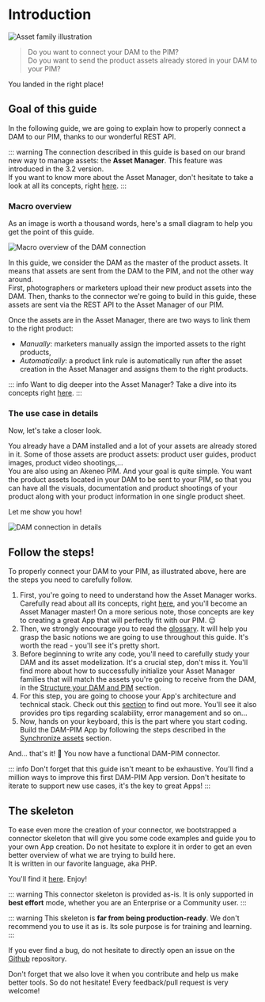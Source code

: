 # Introduction
![Asset family illustration](../../img/illustrations/illus--Assetfamily.svg)

> Do you want to connect your DAM to the PIM?  
> Do you want to send the product assets already stored in your DAM to your PIM?  

You landed in the right place!

## Goal of this guide

In the following guide, we are going to explain how to properly connect a DAM to our PIM, thanks to our wonderful REST API.

::: warning
The connection described in this guide is based on our brand new way to manage assets: the **Asset Manager**. This feature was introduced in the 3.2 version.  
If you want to know more about the Asset Manager, don't hesitate to take a look at all its concepts, right [here](/concepts/asset-manager.html).
:::

### Macro overview

As an image is worth a thousand words, here's a small diagram to help you get the point of this guide.

![Macro overview of the DAM connection](../../img/guides/dam-connection-macro.svg)

In this guide, we consider the DAM as the master of the product assets. It means that assets are sent from the DAM to the PIM, and not the other way around.  
First, photographers or marketers upload their new product assets into the DAM. Then, thanks to the connector we're going to build in this guide, these assets are sent via the REST API to the Asset Manager of our PIM.  

Once the assets are in the Asset Manager, there are two ways to link them to the right product:
- _Manually_: marketers manually assign the imported assets to the right products,
- _Automatically_: a product link rule is automatically run after the asset creation in the Asset Manager and assigns them to the right products.

::: info
Want to dig deeper into the Asset Manager? Take a dive into its concepts right [here](/concepts/asset-manager.html).
:::

### The use case in details

Now, let's take a closer look. 

You already have a DAM installed and a lot of your assets are already stored in it. Some of those assets are product assets: product user guides, product images, product video shootings,...  
You are also using an Akeneo PIM. And your goal is quite simple. You want the product assets located in your DAM to be sent to your PIM, so that you can have all the visuals, documentation and product shootings of your product along with your product information in one single product sheet.

Let me show you how!

![DAM connection in details](../../img/guides/dam-connection-detailed.svg)

## Follow the steps!

To properly connect your DAM to your PIM, as illustrated above, here are the steps you need to carefully follow. 
1. First, you're going to need to understand how the Asset Manager works. Carefully read about all its concepts, right [here](/concepts/asset-manager.html), and you'll become an Asset Manager master! On a more serious note, those concepts are key to creating a great App that will perfectly fit with our PIM. 😉
2. Then, we strongly encourage you to read the [glossary](glossary.html). It will help you grasp the basic notions we are going to use throughout this guide. It's worth the read - you'll see it's pretty short.
3. Before beginning to write any code, you'll need to carefully study your DAM and its asset modelization. It's a crucial step, don't miss it. You'll find more about how to successfully initialize your Asset Manager families that will match the assets you're going to receive from the DAM, in the [Structure your DAM and PIM](pre-requisites.html) section.
4. For this step, you are going to choose your App's architecture and technical stack. Check out this [section](technical-stack.html) to find out more. You'll see it also provides pro tips regarding scalability, error management and so on...
5. Now, hands on your keyboard, this is the part where you start coding. Build the DAM-PIM App by following the steps described in the [Synchronize assets](synchronize-assets.html) section.

And... that's it! :tada: You now have a functional DAM-PIM connector.

::: info
Don't forget that this guide isn't meant to be exhaustive. You'll find a million ways to improve this first DAM-PIM App version. Don't hesitate to iterate to support new use cases, it's the key to great Apps!
:::

## The skeleton

To ease even more the creation of your connector, we bootstrapped a connector skeleton that will give you some code examples and guide you to your own App creation. Do not hesitate to explore it in order to get an even better overview of what we are trying to build here.  
It is written in our favorite language, aka PHP.

You'll find it [here](https://github.com/akeneo/dam-connector). Enjoy!

::: warning
This connector skeleton is provided as-is. It is only supported in **best effort** mode, whether you are an Enterprise or a Community user.
:::

::: warning
This skeleton is **far from being production-ready**. We don't recommend you to use it as is. Its sole purpose is for training and learning.
:::

If you ever find a bug, do not hesitate to directly open an issue on the [Github](https://github.com/akeneo/dam-connector/issues) repository.

Don't forget that we also love it when you contribute and help us make better tools. So do not hesitate! Every feedback/pull request is very welcome!

